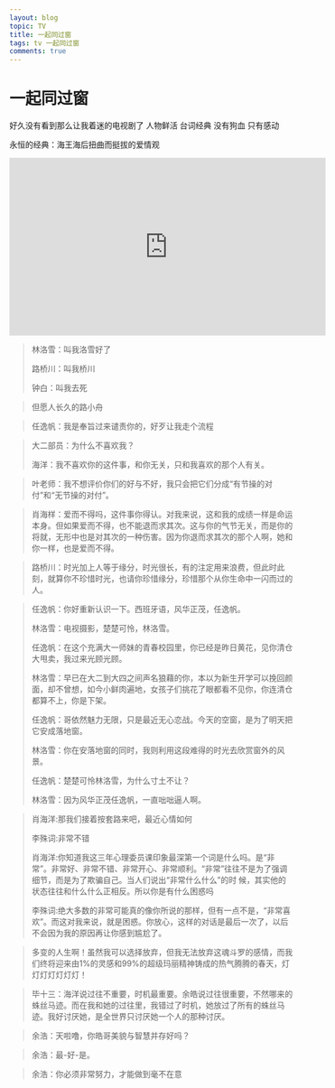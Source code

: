 ```yaml
---
layout: blog
topic: TV
title: 一起同过窗
tags: tv 一起同过窗
comments: true
---
```


# 一起同过窗

好久没有看到那么让我着迷的电视剧了 人物鲜活 台词经典 没有狗血 只有感动

永恒的经典：海王海后扭曲而挺拔的爱情观

<iframe width="560" height="315" src="https://www.youtube.com/embed/taIpPkaIVmw" title="YouTube video player" frameborder="0" allow="accelerometer; autoplay; clipboard-write; encrypted-media; gyroscope; picture-in-picture" allowfullscreen></iframe>


> 林洛雪：叫我洛雪好了
> 
> 路桥川：叫我桥川
> 
> 钟白：叫我去死

> 但愿人长久的路小舟

> 任逸帆：我是奉旨过来谴责你的，好歹让我走个流程


> 大二部员：为什么不喜欢我？
> 
> 海洋：我不喜欢你的这件事，和你无关，只和我喜欢的那个人有关。


> 叶老师：我不想评价你们的好与不好，我只会把它们分成“有节操的对付”和“无节操的对付”。


> 肖海样：爱而不得吗，这件事你得认。对我来说，这和我的成绩一样是命运本身。但如果爱而不得，也不能退而求其次。这与你的气节无关，而是你的将就，无形中也是对其次的一种伤害。因为你退而求其次的那个人啊，她和你一样，也是爱而不得。

> 路桥川：时光加上人等于缘分，时光很长，有的注定用来浪费，但此时此刻，就算你不珍惜时光，也请你珍惜缘分，珍惜那个从你生命中一闪而过的人。

> 任逸帆：你好重新认识一下。西班牙语，风华正茂，任逸帆。
> 
> 林洛雪：电视摄影，楚楚可怜，林洛雪。
> 
> 任逸帆：在这个充满大一师妹的青春校园里，你已经是昨日黄花，见你清仓大甩卖，我过来光顾光顾。
> 
> 林洛雪：早已在大二到大四之间声名狼藉的你，本以为新生开学可以挽回颜面，却不曾想，如今小鲜肉遍地，女孩子们挑花了眼都看不见你，你连清仓都算不上，你是下架。
> 
> 任逸帆：哥依然魅力无限，只是最近无心恋战。今天的空窗，是为了明天把它安成落地窗。
> 
> 林洛雪：你在安落地窗的同时，我则利用这段难得的时光去欣赏窗外的风景。
> 
> 任逸帆：楚楚可怜林洛雪，为什么寸土不让？
> 
> 林洛雪：因为风华正茂任逸帆，一直咄咄逼人啊。


> 肖海洋:那我们接着按套路来吧，最近心情如何
> 
> 李殊词:非常不错
> 
> 肖海洋:你知道我这三年心理委员课印象最深第一个词是什么吗。是“非常”。非常好、非常不错、非常开心、非常顺利。“非常”往往不是为了强调细节，而是为了欺骗自己。当人们说出“非常什么什么”的时 候，其实他的状态往往和什么什么正相反。所以你是有什么困惑吗
> 
> 李殊词:绝大多数的非常可能真的像你所说的那样，但有一点不是，“非常喜欢”。而这对我来说，就是困惑。你放心，这样的对话是最后一次了，以后不会因为我的原因再让你感到尴尬了。


> 多变的人生啊！虽然我可以选择放弃，但我无法放弃这魂斗罗的感情，而我们终将迎来由1%的灵感和99%的超级玛丽精神铸成的热气腾腾的春天，灯灯灯灯灯灯灯！

> 毕十三：海洋说过往不重要，时机最重要。余皓说过往很重要，不然哪来的蛛丝马迹。而在我和她的过往里，我错过了时机，她放过了所有的蛛丝马迹。我好讨厌她，是全世界只讨厌她一个人的那种讨厌。

> 余浩：天啦噜，你皓哥美貌与智慧并存好吗？

> 余浩：最-好-是。

> 余浩：你必须非常努力，才能做到毫不在意
